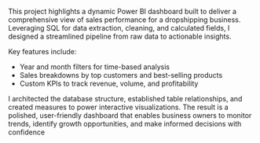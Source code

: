 This project highlights a dynamic Power BI dashboard built to deliver a comprehensive view of sales performance for a dropshipping business. Leveraging SQL for data extraction, cleaning, and calculated fields, I designed a streamlined pipeline from raw data to actionable insights.

Key features include:
- Year and month filters for time-based analysis
- Sales breakdowns by top customers and best-selling products
- Custom KPIs to track revenue, volume, and profitability
  
I architected the database structure, established table relationships, and created measures to power interactive visualizations. The result is a polished, user-friendly dashboard that enables business owners to monitor trends, identify growth opportunities, and make informed decisions with confidence
